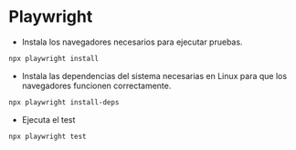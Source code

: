 # Playwright 
- Instala los navegadores necesarios para ejecutar pruebas.
```bash
npx playwright install
```
- Instala las dependencias del sistema necesarias en Linux para que los navegadores funcionen correctamente.
```bash
npx playwright install-deps
```
- Ejecuta el test
```bash
npx playwright test
```

